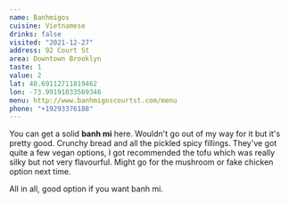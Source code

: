 ```yaml
---
name: Banhmigos
cuisine: Vietnamese
drinks: false
visited: "2021-12-27"
address: 92 Court St
area: Downtown Brooklyn
taste: 1
value: 2
lat: 40.69112711819462
lon: -73.99191033569346
menu: http://www.banhmigoscourtst.com/menu
phone: "+19293376188"
---
```


You can get a solid **banh mi** here. Wouldn't go out of my way for it but it's pretty good. Crunchy bread and all the pickled spicy fillings. They've got quite a few vegan options, I got recommended the tofu which was really silky but not very flavourful. Might go for the mushroom or fake chicken option next time. 

All in all, good option if you want banh mi.
